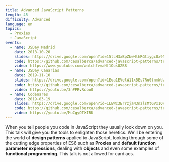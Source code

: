 ```yaml
---
title: Advanced JavaScript Patterns
length: 45
difficulty: Advanced
language: en
topics:
  - Proxies
  - JavaScript
events:
  - name: JSDay Madrid
    date: 2018-10-20
    slides: https://drive.google.com/open?id=15tLH3xBpZbwHlhRGtiygc0x9NRaxNlPWhqghw5iNu4U
    code: https://github.com/cesalberca/advanced-javascript-patterns/tree/2018-jsday-madrid
    video: https://www.youtube.com/watch?v=aNf1Oos0ZB8
  - name: JSDay Canarias
    date: 2019-11-10
    slides: https://drive.google.com/open?id=1Eoa1EVelW11x5Es7Ru0tnmWdzfQOAlEWz07TK1qLh_o
    code: https://github.com/cesalberca/advanced-javascript-patterns/tree/2019-jsday-canarias
    video: https://youtu.be/3nPPRvRcoo0
  - name: Codenares
    date: 2019-03-19
    slides: https://drive.google.com/open?id=1LEWc3ErrzjaN3nzlsMtGVx1QKGsc8G2mgw-qP-WZhJo
    code: https://github.com/cesalberca/advanced-javascript-patterns/tree/2019-codenares
    video: https://youtu.be/MuCgyOTXIRU
---
```


When you tell people you code in JavaScript they usually look down on you. This talk will give you the tools to enlighten those heretics. We'll be entering the world of **design patterns** applied to JavaScript, looking through some of the cutting edge properties of ES6 such as **Proxies** and **default function parameter expressions**, dealing with **objects** and even some examples of **functional programming**. This talk is not allowed for cardiacs.
